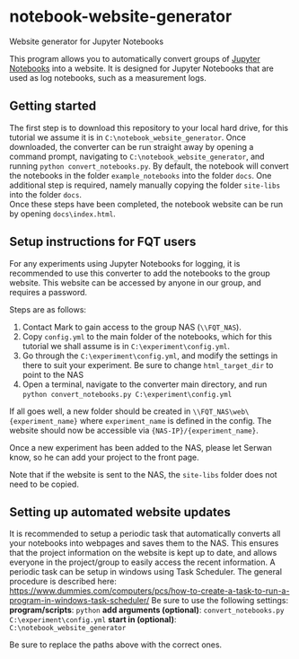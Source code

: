 # notebook-website-generator
Website generator for Jupyter Notebooks

This program allows you to automatically convert groups of [Jupyter Notebooks](http://jupyter.org/) into a website.
It is designed for Jupyter Notebooks that are used as log notebooks, such as a measurement logs.

## Getting started
The first step is to download this repository to your local hard drive, for this tutorial we assume it is in `C:\notebook_website_generator`.
Once downloaded, the converter can be run straight away by opening a command prompt, navigating to `C:\notebook_website_generator`, and running `python convert_notebooks.py`. By default, the notebook will convert the notebooks in the folder `example_notebooks` into the folder `docs`.
One additional step is required, namely manually copying the folder `site-libs` into the folder `docs`.  
Once these steps have been completed, the notebook website can be run by opening `docs\index.html`.

## Setup instructions for FQT users
For any experiments using Jupyter Notebooks for logging, it is recommended to use this converter to add the notebooks to the group website. This website can be accessed by anyone in our group, and requires a password.  

Steps are as follows:
1. Contact Mark to gain access to the group NAS (`\\FQT_NAS`).
2. Copy `config.yml` to the main folder of the notebooks, which for this tutorial we shall assume is in  `C:\experiment\config.yml`.
3. Go through the `C:\experiment\config.yml`, and modify the settings in there to suit your experiment. Be sure to change `html_target_dir` to point to the NAS
4. Open a terminal, navigate to the converter main directory, and run `python convert_notebooks.py C:\experiment\config.yml`

If all goes well, a new folder should be created in `\\FQT_NAS\web\{experiment_name}` where `experiment_name` is defined in the config.
The website should now be accessible via `{NAS-IP}/{experiment_name}`. 

Once a new experiment has been added to the NAS, please let Serwan know, so he can add your project to the front page.

Note that if the website is sent to the NAS, the `site-libs` folder does not need to be copied.

## Setting up automated website updates
It is recommended to setup a periodic task that automatically converts all your notebooks into webpages and saves them to the NAS. This ensures that the project information on the website is kept up to date, and allows everyone in the project/group to easily access the recent information. A periodic task can be setup in windows using Task Scheduler. The general procedure is described here: https://www.dummies.com/computers/pcs/how-to-create-a-task-to-run-a-program-in-windows-task-scheduler/
Be sure to use the following settings:
**program/scripts**: `python`
**add arguments (optional)**: `convert_notebooks.py C:\experiment\config.yml`
**start in (optional)**: `C:\notebook_website_generator`

Be sure to replace the paths above with the correct ones.
